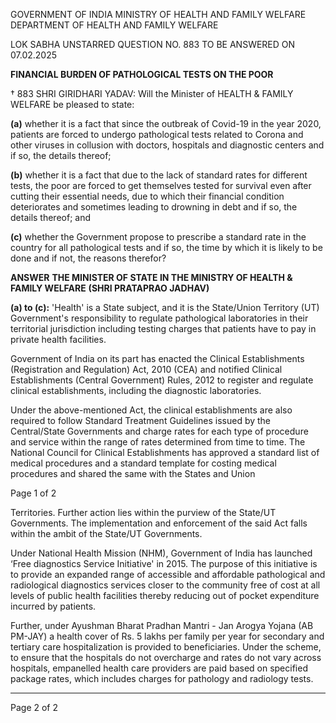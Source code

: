 GOVERNMENT OF INDIA
MINISTRY OF HEALTH AND FAMILY WELFARE
DEPARTMENT OF HEALTH AND FAMILY WELFARE

LOK SABHA
UNSTARRED QUESTION NO. 883
TO BE ANSWERED ON 07.02.2025

**FINANCIAL BURDEN OF PATHOLOGICAL TESTS ON THE POOR**

† 883 SHRI GIRIDHARI YADAV:
Will the Minister of HEALTH & FAMILY WELFARE be pleased to state:

**(a)** whether it is a fact that since the outbreak of Covid-19 in the year 2020, patients are forced to
undergo pathological tests related to Corona and other viruses in collusion with doctors, hospitals
and diagnostic centers and if so, the details thereof;

**(b)** whether it is a fact that due to the lack of standard rates for different tests, the poor are forced
to get themselves tested for survival even after cutting their essential needs, due to which their
financial condition deteriorates and sometimes leading to drowning in debt and if so, the details
thereof; and

**(c)** whether the Government propose to prescribe a standard rate in the country for all
pathological tests and if so, the time by which it is likely to be done and if not, the reasons
therefor?

**ANSWER**
**THE MINISTER OF STATE IN THE MINISTRY OF HEALTH & FAMILY WELFARE**
**(SHRI PRATAPRAO JADHAV)**

**(a) to (c):** 'Health' is a State subject, and it is the State/Union Territory (UT) Government's
responsibility to regulate pathological laboratories in their territorial jurisdiction including testing
charges that patients have to pay in private health facilities.

Government of India on its part has enacted the Clinical Establishments (Registration and
Regulation) Act, 2010 (CEA) and notified Clinical Establishments (Central Government) Rules,
2012 to register and regulate clinical establishments, including the diagnostic laboratories.

Under the above-mentioned Act, the clinical establishments are also required to follow Standard
Treatment Guidelines issued by the Central/State Governments and charge rates for each type of
procedure and service within the range of rates determined from time to time. The National
Council for Clinical Establishments has approved a standard list of medical procedures and a
standard template for costing medical procedures and shared the same with the States and Union

Page 1 of 2

Territories. Further action lies within the purview of the State/UT Governments. The
implementation and enforcement of the said Act falls within the ambit of the State/UT
Governments.

Under National Health Mission (NHM), Government of India has launched ‘Free diagnostics
Service Initiative' in 2015. The purpose of this initiative is to provide an expanded range of
accessible and affordable pathological and radiological diagnostics services closer to the
community free of cost at all levels of public health facilities thereby reducing out of pocket
expenditure incurred by patients.

Further, under Ayushman Bharat Pradhan Mantri - Jan Arogya Yojana (AB PM-JAY) a health
cover of Rs. 5 lakhs per family per year for secondary and tertiary care hospitalization is
provided to beneficiaries. Under the scheme, to ensure that the hospitals do not overcharge and
rates do not vary across hospitals, empanelled health care providers are paid based on specified
package rates, which includes charges for pathology and radiology tests.

---

Page 2 of 2
